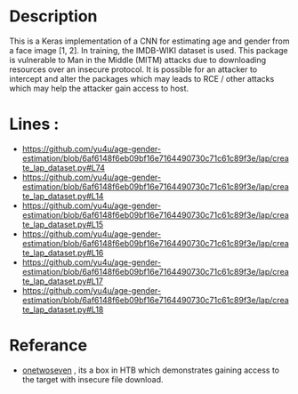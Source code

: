 # Description
This is a Keras implementation of a CNN for estimating age and gender from a face image [1, 2]. In training, the IMDB-WIKI dataset is used. This package is vulnerable to Man in the Middle (MITM) attacks due to downloading resources over an insecure protocol. It is possible for an attacker to intercept and alter the packages which may leads to RCE / other attacks which may help the attacker gain access to host.

# Lines :
* https://github.com/yu4u/age-gender-estimation/blob/6af6148f6eb09bf16e7164490730c71c61c89f3e/lap/create_lap_dataset.py#L74
* https://github.com/yu4u/age-gender-estimation/blob/6af6148f6eb09bf16e7164490730c71c61c89f3e/lap/create_lap_dataset.py#L14
* https://github.com/yu4u/age-gender-estimation/blob/6af6148f6eb09bf16e7164490730c71c61c89f3e/lap/create_lap_dataset.py#L15
* https://github.com/yu4u/age-gender-estimation/blob/6af6148f6eb09bf16e7164490730c71c61c89f3e/lap/create_lap_dataset.py#L16
* https://github.com/yu4u/age-gender-estimation/blob/6af6148f6eb09bf16e7164490730c71c61c89f3e/lap/create_lap_dataset.py#L17
* https://github.com/yu4u/age-gender-estimation/blob/6af6148f6eb09bf16e7164490730c71c61c89f3e/lap/create_lap_dataset.py#L18

# Referance
* [onetwoseven](https://0xrick.github.io/hack-the-box/onetwoseven/) , its a box in HTB which demonstrates gaining access to the target with insecure file download.